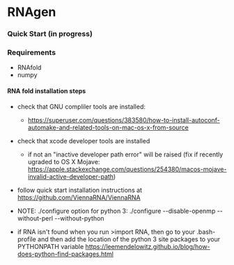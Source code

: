 # RNAgen

### Quick Start (in progress)


### Requirements

- RNAfold
- numpy

#### RNA fold installation steps
- check that GNU compliler tools are installed:
	- https://superuser.com/questions/383580/how-to-install-autoconf-automake-and-related-tools-on-mac-os-x-from-source
- check that xcode developer tools are installed
	- if not an "inactive developer path error" will be raised (fix if recently ugraded to OS X Mojave: https://apple.stackexchange.com/questions/254380/macos-mojave-invalid-active-developer-path)

- follow quick start installation instructions at https://github.com/ViennaRNA/ViennaRNA 
- NOTE: ./configure option for python 3: 
		./configure --disable-openmp --without-perl --without-python
- if RNA isn't found when you run >import RNA, then go to your .bash-profile and then add the location of the python 3 site packages to your PYTHONPATH variable https://leemendelowitz.github.io/blog/how-does-python-find-packages.html


